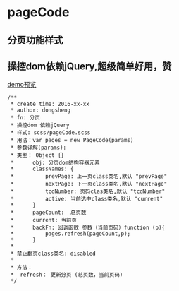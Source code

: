 # pageCode
## 分页功能样式
## 操控dom依赖jQuery,超级简单好用，赞

[demo预览](http://donglegend.com/effects/pageCode/test.html)

```
/**
 * create time: 2016-xx-xx
 * author: dongsheng
 * fn: 分页
 * 操控dom 依赖jQuery
 * 样式: scss/pageCode.scss
 * 用法：var pages = new PageCode(params)
 * 参数详解(params):
 * 类型： Object {}
 * 		obj: 分页dom结构容器元素
 * 		classNames: {
 * 			prevPage: 上一页class类名,默认 "prevPage"
 * 			nextPage: 下一页class类名,默认 "nextPage"
 * 			tcdNumber: 页码clas类名,默认 "tcdNumber"
 * 			active: 当前选中class类名,默认 "current"
 * 		}
 * 		pageCount:  总页数
 * 		current: 当前页
 * 		backFn: 回调函数 参数（当前页码）function (p){
 *			pages.refresh(pageCount,p);
 *		}
 * 		
 * 禁止翻页class类名: disabled
 *
 * 方法： 
 * 	refresh： 更新分页 (总页数，当前页码)
 */
```